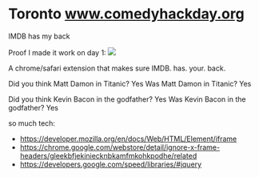 # Toronto www.comedyhackday.org

IMDB has my back

Proof I made it work on day 1:
![](http://cl.ly/image/151b0r0X1V00/Image%202015-11-15%20at%2012.08.42%20AM.png)

A chrome/safari extension that makes sure IMDB. has. your. back.

Did you think Matt Damon in Titanic?
Yes
Was Matt Damon in Titanic?
Yes

Did you think Kevin Bacon in the godfather?
Yes
Was Kevin Bacon in the godfather?
Yes



so much tech:


- https://developer.mozilla.org/en/docs/Web/HTML/Element/iframe
- https://chrome.google.com/webstore/detail/ignore-x-frame-headers/gleekbfjekiniecknbkamfmkohkpodhe/related
- https://developers.google.com/speed/libraries/#jquery
